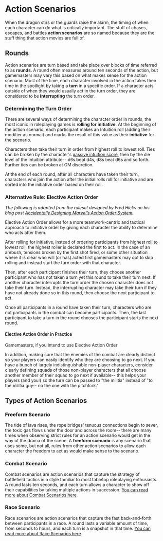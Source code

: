# Action Scenarios
When the dragon stirs or the guards raise the alarm, the timing of when each character can do what is critically important. The stuff of chases, escapes, and battles **action scenarios** are so named because they are the stuff thing that action movies are full of.



## Rounds

Action scenarios are turn based and take place over blocks of time referred to as **rounds**. A round often measures around ten seconds of the action, but gamemasters may vary this based on what makes sense for the action scenario. Most of the time, each character involved in the action takes their time in the spotlight by taking a **turn** in a specific order. If a character acts outside of when they would usually act in the turn order, they are considered to be **interrupting** the turn order.



### Determining the Turn Order

There are several ways of determining the character order in rounds, the most iconic in roleplaying games is **rolling for initiative**. At the beginning of the action scenario, each participant makes an Intuition roll (adding their modifier as normal) and marks the result of this value as their **initiative** for the scenario. 

Characters then take their turn in order from highest roll to lowest roll. Ties can be broken by the character's [passive intuition score](/character/attributes/), then by the die level of the Intuition attribute-- d6s beat d4s, d8s beat d6s and so forth. Further ties can be broken at GM discretion.

At the end of each round, after all characters have taken their turn, characters who join the action after the initial rolls roll for initiative and are sorted into the initiative order based on their roll.



### Alternative Rule: Elective Action Order

_The following is adapted from the ruleset designed by Fred Hicks on his blog post [Accidentally Designing Marvel’s Action Order System](http://www.deadlyfredly.com/2012/02/marvel/)._

Elective Action Order allows for a more teamwork-centric and tactical approach to initiative order by giving each character the ability to determine who acts after them.

After rolling for initiative, instead of ordering participants from highest roll to lowest roll, the highest roller is declared the first to act. In the case of an ambush, tensions broken by the first shot fired, or some other situation where it is clear who will (or has) acted first gamemasters may opt to skip rolling and instead start the turn order with that character. 

Then, after each participant finishes their turn, they choose another participant who has not taken a turn yet this round to take their turn next. If another character interrupts the turn order the chosen character does not take their turn. Instead, the interrupting character may take their turn if they have not already done so in this round, then choose the next participant to act. 

Once all participants in a round have taken their turn, characters who are not participants in the combat can become participants. Then, the last participant to take a turn in the round chooses the participant starts the next round.



#### Elective Action Order in Practice

Gamemasters, if you intend to use Elective Action Order

In addition, making sure that the enemies of the combat are clearly distinct so your players can easily identify who they are choosing to go next. If you have a bunch of largely indistinguishable non-player characters, consider clearly defining squads of those non-player characters that all choose another member of their squad to go next if available-- this helps your players (and you!) so the turn can be passed to "the militia" instead of "to the militia guy-- no the one with the pitchfork."



## Types of Action Scenarios

### Freeform Scenario

The tide of lava rises, the rope bridges' tenuous connections begin to sever, the toxic gas flows under the door and across the room-- there are many times when observing strict rules for an action scenario would get in the way of the drama of the scene. A **freeform scenario** is any scenario that uses some, but not all, rules from other action scenarios to allow each character the freedom to act as would make sense to the scenario.




### Combat Scenario

Combat scenarios are action scenarios that capture the strategy of battlefield tactics in a style familiar to most tabletop roleplaying enthusiasts. A round lasts ten seconds, and each turn allows a character to show off their capabilities by taking multiple actions in succession. [You can read more about Combat Scenarios here](/action/combat/).



### Race Scenario

Race scenarios are action scenarios that capture the fast back-and-forth between participants in a race. A round lasts a variable amount of time, from seconds to hours, and each turn is a snapshot in that time. [You can read more about Race Scenarios here](/action/racing/).
